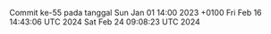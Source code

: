 Commit ke-55 pada tanggal Sun Jan 01 14:00 2023 +0100
Fri Feb 16 14:43:06 UTC 2024
Sat Feb 24 09:08:23 UTC 2024
